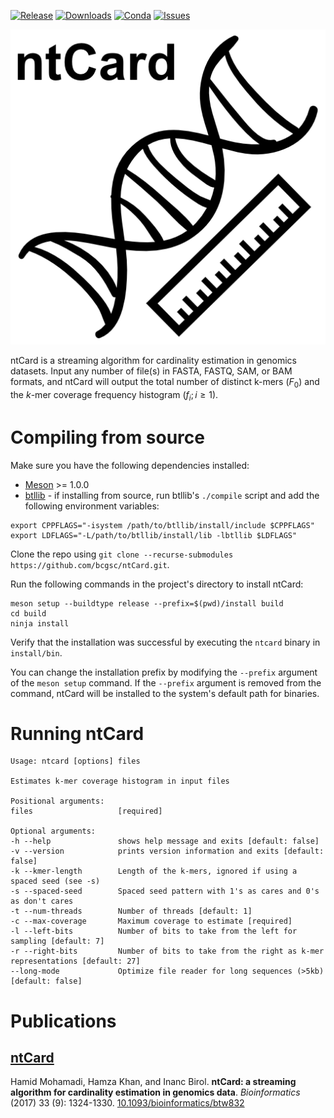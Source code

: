 [![Release](https://img.shields.io/github/release/bcgsc/ntCard.svg)](https://github.com/bcgsc/ntCard/releases)
[![Downloads](https://img.shields.io/github/downloads/bcgsc/ntCard/total?logo=github)](https://github.com/bcgsc/ntCard/archive/master.zip)
[![Conda](https://img.shields.io/conda/dn/bioconda/ntcard?label=Conda)](https://anaconda.org/bioconda/ntcard)
[![Issues](https://img.shields.io/github/issues/bcgsc/ntCard.svg)](https://github.com/bcgsc/ntCard/issues)

![Logo](./ntcard-logo.png)

ntCard is a streaming algorithm for cardinality estimation in genomics datasets. Input any number of file(s) in FASTA, FASTQ, SAM, or BAM formats, and ntCard will output the total number of distinct k-mers ($F_0$) and the *k*-mer coverage frequency histogram ($f_i; i \geq 1$).

# Compiling from source

Make sure you have the following dependencies installed:

- [Meson](https://mesonbuild.com/) >= 1.0.0
- [btllib](https://github.com/bcgsc/btllib) - if installing from source, run btllib's `./compile` script and add the following environment variables:
```
export CPPFLAGS="-isystem /path/to/btllib/install/include $CPPFLAGS"
export LDFLAGS="-L/path/to/btllib/install/lib -lbtllib $LDFLAGS"
```

Clone the repo using `git clone --recurse-submodules https://github.com/bcgsc/ntCard.git`.

Run the following commands in the project's directory to install ntCard:

```
meson setup --buildtype release --prefix=$(pwd)/install build
cd build
ninja install
```

Verify that the installation was successful by executing the `ntcard` binary in `install/bin`.

You can change the installation prefix by modifying the `--prefix` argument of the `meson setup` command. If the `--prefix` argument is removed from the command, ntCard will be installed to the system's default path for binaries.

# Running ntCard

```
Usage: ntcard [options] files 

Estimates k-mer coverage histogram in input files

Positional arguments:
files                   [required]

Optional arguments:
-h --help               shows help message and exits [default: false]
-v --version            prints version information and exits [default: false]
-k --kmer-length        Length of the k-mers, ignored if using a spaced seed (see -s)
-s --spaced-seed        Spaced seed pattern with 1's as cares and 0's as don't cares
-t --num-threads        Number of threads [default: 1]
-c --max-coverage       Maximum coverage to estimate [required]
-l --left-bits          Number of bits to take from the left for sampling [default: 7]
-r --right-bits         Number of bits to take from the right as k-mer representations [default: 27]
--long-mode             Optimize file reader for long sequences (>5kb) [default: false]
```

# Publications

## [ntCard](http://bioinformatics.oxfordjournals.org/content/early/2017/01/04/bioinformatics.btw832)

Hamid Mohamadi, Hamza Khan, and Inanc Birol.
**ntCard: a streaming algorithm for cardinality estimation in genomics data**.
*Bioinformatics* (2017) 33 (9): 1324-1330.
[10.1093/bioinformatics/btw832 ](http://dx.doi.org/10.1093/bioinformatics/btw832)
